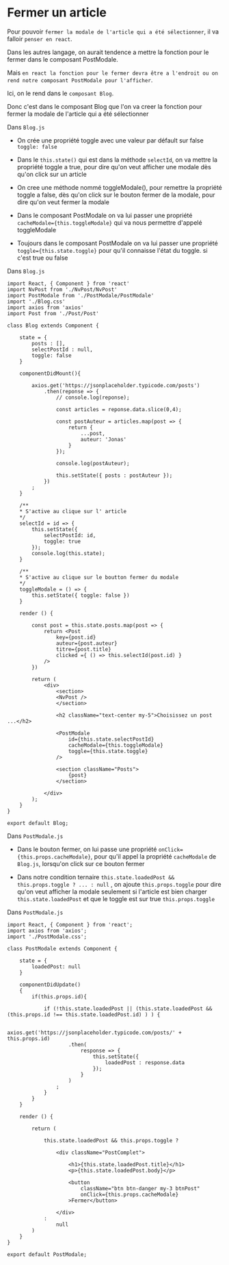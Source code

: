 # Fermer un article

Pour pouvoir `fermer la modale de l'article qui a été sélectionner`, il va falloir `penser en react`.

Dans les autres langage, on aurait tendence a mettre la fonction pour le fermer dans le composant PostModale.

Mais `en react la fonction pour le fermer devra être a l'endroit ou on rend notre composant PostModale pour l'afficher`.

Ici, on le rend dans le `composant Blog`. 

Donc c'est dans le composant Blog que l'on va creer la fonction pour fermer la modale de l'article qui a été sélectionner

Dans `Blog.js`

- On crée une propriété toggle avec une valeur par défault sur false `toggle: false`

- Dans le `this.state()` qui est dans la méthode `selectId`, on va mettre la propriété toggle a true, pour dire qu'on veut afficher une modale dès qu'on click sur un article

- On cree une méthode nommé toggleModale(), pour remettre la propriété toggle a false, dès qu'on click sur le bouton fermer de la modale, pour dire qu'on veut fermer la modale

- Dans le composant PostModale on va lui passer une propriété `cacheModale={this.toggleModale}` qui va nous permettre d'appelé toggleModale

- Toujours dans le composant PostModale on va lui passer une propriété `toggle={this.state.toggle}` pour qu'il connaisse l'état du toggle. si c'est true ou false

Dans `Blog.js`

    import React, { Component } from 'react'
    import NvPost from './NvPost/NvPost'
    import PostModale from './PostModale/PostModale'
    import './Blog.css'
    import axios from 'axios'
    import Post from './Post/Post'

    class Blog extends Component {

        state = {
            posts : [],
            selectPostId : null,
            toggle: false
        }

        componentDidMount(){

            axios.get('https://jsonplaceholder.typicode.com/posts')
                .then(reponse => {
                    // console.log(reponse); 

                    const articles = reponse.data.slice(0,4);

                    const postAuteur = articles.map(post => {
                        return {
                            ...post,
                            auteur: 'Jonas'
                        }
                    });

                    console.log(postAuteur); 

                    this.setState({ posts : postAuteur });
                })
            ;  
        }

        /**
        * S'active au clique sur l' article
        */
        selectId = id => {
            this.setState({ 
                selectPostId: id,
                toggle: true
            });
            console.log(this.state);
        }

        /**
        * S'active au clique sur le boutton fermer du modale
        */
        toggleModale = () => {
            this.setState({ toggle: false })
        }

        render () {

            const post = this.state.posts.map(post => {
                return <Post 
                    key={post.id} 
                    auteur={post.auteur} 
                    titre={post.title} 
                    clicked ={ () => this.selectId(post.id) }
                />
            })

            return (
                <div>
                    <section>
                    <NvPost />
                    </section>

                    <h2 className="text-center my-5">Choisissez un post ...</h2>

                    <PostModale 
                        id={this.state.selectPostId} 
                        cacheModale={this.toggleModale}
                        toggle={this.state.toggle}
                    />

                    <section className="Posts">
                        {post}
                    </section>

                </div>
            );
        }
    }

    export default Blog;


Dans `PostModale.js`

- Dans le bouton fermer, on lui passe une propriété `onClick={this.props.cacheModale}`, pour qu'il appel la propriété `cacheModale` de `Blog.js`, lorsqu'on click sur ce bouton fermer

- Dans notre condition ternaire `this.state.loadedPost && this.props.toggle ? ... : null` , on ajoute `this.props.toggle` pour dire qu'on veut afficher la modale seulement si l'article est bien charger `this.state.loadedPost` et que le toggle est sur true `this.props.toggle`

Dans `PostModale.js`

    import React, { Component } from 'react';
    import axios from 'axios';
    import './PostModale.css';

    class PostModale extends Component {

        state = {
            loadedPost: null
        }

        componentDidUpdate()
        {
            if(this.props.id){

                if (!this.state.loadedPost || (this.state.loadedPost && (this.props.id !== this.state.loadedPost.id) ) ) {
                    
                    axios.get('https://jsonplaceholder.typicode.com/posts/' + this.props.id)
                        .then(
                            response => {
                                this.setState({
                                    loadedPost : response.data
                                });
                            }
                        )
                    ;
                }
            }
        }

        render () {

            return (

                this.state.loadedPost && this.props.toggle ?
                
                    <div className="PostComplet">
                        
                        <h1>{this.state.loadedPost.title}</h1>
                        <p>{this.state.loadedPost.body}</p>
                
                        <button 
                            className="btn btn-danger my-3 btnPost"
                            onClick={this.props.cacheModale}
                        >Fermer</button>
                    
                    </div>
                : 
                    null
            )
        }
    }

    export default PostModale;
